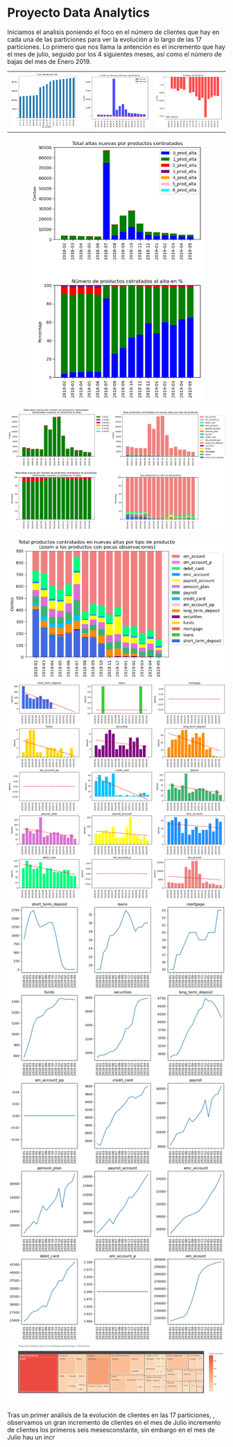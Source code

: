 # Proyecto Data Analytics

Iniciamos el analisis poniendo el foco en el número de clientes que hay en cada una de las particiones para ver la evolución a lo largo de las 17 particiones. Lo primero que nos llama la antención es el incremento que hay el mes de julio, seguido por los 4 siguientes meses, así como el número de bajas del mes de Enero 2019.

<table>
  <tr>
    <td><img src="/images/1_conteo_clientes_particion.png" alt="Analisis AVProductInstalled"></td>
    <td><img src="/images/3_ganados_vs_perdidos.png" alt="Analisis AVProductInstalled"></td>
    <td><img src="/images/9_perdidos.png" alt="Analisis AVProductInstalled"></td>
  </tr>
</table>

<p align="center">
  <img src="/images/4_altas_por_total_prod_contr.png" alt="Análisis AVProductInstalled" width="400">
</p>

<p align="center">
<img src="/images/5_analisis_prod_contratados_al_alta.png" alt="Analisis AVProductInstalled" width="700">
</p>


<img src="/images/6_zoom_analisis_prod_contratados_al_alta.png" alt="Analisis AVProductInstalled">

<img src="/images/7_tendencia_prod_al_alta.png" alt="Analisis AVProductInstalled">

<img src="/images/8_evolucion_contratos_particiones.png" alt="Analisis AVProductInstalled">

<img src="/images/10_dist_geo_treemap.png" alt="Analisis AVProductInstalled">




Tras un primer análisis de la evolución de clientes en las 17 particiones, , observamos un gran incremento de clientes en el mes de Julio incremento de clientes los primeros seis mesesconstante, sin embargo en el mes de Julio hau un incr 
